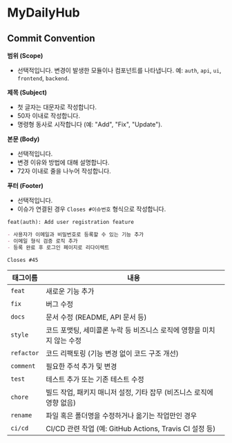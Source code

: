 # MyDailyHub

## Commit Convention
**범위 (Scope)**

- 선택적입니다. 변경이 발생한 모듈이나 컴포넌트를 나타냅니다. 예: `auth`, `api`, `ui`, `frontend`, `backend`.

**제목 (Subject)**

- 첫 글자는 대문자로 작성합니다.
- 50자 이내로 작성합니다.
- 명령형 동사로 시작합니다 (예: "Add", "Fix", "Update").

**본문 (Body)**

- 선택적입니다.
- 변경 이유와 방법에 대해 설명합니다.
- 72자 이내로 줄을 나누어 작성합니다.

**푸터 (Footer)**

- 선택적입니다.
- 이슈가 연결된 경우 `Closes #이슈번호` 형식으로 작성합니다.

```markdown
feat(auth): Add user registration feature

- 사용자가 이메일과 비밀번호로 등록할 수 있는 기능 추가
- 이메일 형식 검증 로직 추가
- 등록 완료 후 로그인 페이지로 리다이렉트

Closes #45
```

| 태그이름 | 내용 |
| --- | --- |
| `feat` | 새로운 기능 추가 |
| `fix` | 버그 수정 |
| `docs` | 문서 수정 (README, API 문서 등) |
| `style` | 코드 포맷팅, 세미콜론 누락 등 비즈니스 로직에 영향을 미치지 않는 수정 |
| `refactor` | 코드 리팩토링 (기능 변경 없이 코드 구조 개선) |
| `comment` | 필요한 주석 추가 및 변경 |
| `test` | 테스트 추가 또는 기존 테스트 수정 |
| `chore` | 빌드 작업, 패키지 매니저 설정, 기타 잡무 (비즈니스 로직에 영향 없음) |
| `rename` | 파일 혹은 폴더명을 수정하거나 옮기는 작업만인 경우 |
| `ci/cd` | CI/CD 관련 작업 (예: GitHub Actions, Travis CI 설정 등) |
